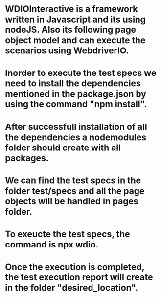 # WDIOInteractive is a framework written in Javascript and its using nodeJS. Also its following page object model and can execute the scenarios using WebdriverIO.
# Inorder to execute the test specs we need to install the dependencies mentioned in the package.json by using the command "npm install".
# After successfull installation of all the dependencies a nodemodules folder should create with all packages.
# We can find the test specs in the folder test/specs and all the page objects will be handled in pages folder.
# To exeucte the test specs, the command is npx wdio.
# Once the execution is completed, the test execution report will create in the folder "desired_location".
